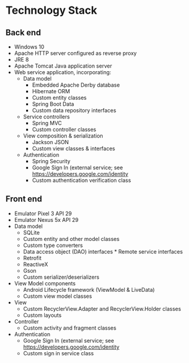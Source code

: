 # Technology Stack
## Back end
  * Windows 10 
  * Apache HTTP server configured as reverse proxy
  * JRE 8
  * Apache Tomcat Java application server
  * Web service application, incorporating:
      * Data model
          * Embedded Apache Derby database
          * Hibernate ORM
          * Custom entity classes
          * Spring Boot Data
          * Custom data repository interfaces
       * Service controllers
          * Spring MVC
          * Custom controller classes
       * View composition & serialization
          * Jackson JSON
          * Custom view classes & interfaces
       * Authentication
          * Spring Security
          * Google Sign In (external service; see https://developers.google.com/identity
          * Custom authentication verification class
## Front end
   * Emulator Pixel 3 API 29
   * Emulator Nexus 5x API 29 
   * Data model
       * SQLite
       * Custom entity and other model classes
       * Custom type converters
       * Data access object (DAO) interfaces
    * Remote service interfaces
       * Retrofit
       * ReactiveX
       * Gson
       * Custom serializer/deserializers
   * View Model components
       * Android Lifecycle framework (ViewModel & LiveData)
       * Custom view model classes
   * View
       * Custom RecyclerView.Adapter and RecyclerView.Holder classes
       * Custom layouts
   * Controller
       * Custom activity and fragment classes
   * Authentication
       * Google Sign In (external service; see https://developers.google.com/identity
       * Custom sign in service class